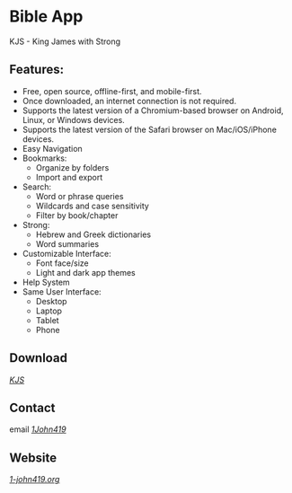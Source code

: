 # Bible App

KJS - King James with Strong

## Features:

* Free, open source, offline-first, and mobile-first.
* Once downloaded, an internet connection is not required.
* Supports the latest version of a Chromium-based browser on Android, Linux, or Windows devices.
* Supports the latest version of the Safari browser on Mac/iOS/iPhone devices.
* Easy Navigation
* Bookmarks:
    * Organize by folders
    * Import and export
* Search:
    * Word or phrase queries
    * Wildcards and case sensitivity
    * Filter by book/chapter
* Strong:
    * Hebrew and Greek dictionaries
    * Word summaries
* Customizable Interface:
    * Font face/size
    * Light and dark app themes
* Help System
* Same User Interface:
    * Desktop
    * Laptop
    * Tablet
    * Phone

## Download

*[KJS](https://kjs.1-john-419.org)*

## Contact

email *[1John419](github.1john419@gmail.com)*

## Website

*[1-john419.org](https://1-john-419.org)*
